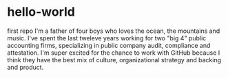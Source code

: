 # hello-world
first repo 
I'm a father of four boys who loves the ocean, the mountains and music. I've spent the last tweleve years working for two "big 4" public accounting firms, specializing in public company audit, compliance and attestation. I'm super excited for the chance to work with GitHub because I think they have the best mix of culture, organizational strategy and backing and product. 
